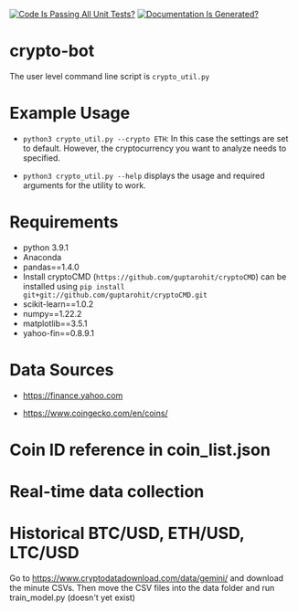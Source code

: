 [![Code Is Passing All Unit Tests?](https://github.com/1103s/crypto-bot/actions/workflows/python-app.yml/badge.svg)](https://github.com/1103s/crypto-bot/actions/workflows/python-app.yml) [![Documentation Is Generated?](https://github.com/1103s/crypto-bot/actions/workflows/gh-pages.yml/badge.svg)](https://github.com/1103s/crypto-bot/actions/workflows/gh-pages.yml)


# crypto-bot
The user level command line script is `crypto_util.py`

# Example Usage
- `python3 crypto_util.py --crypto ETH`: In this case the settings are set to default. However, the cryptocurrency you want to analyze needs to specified. 

- `python3 crypto_util.py --help` displays the usage and required arguments for the utility to work. 

# Requirements
- python 3.9.1
- Anaconda
- pandas==1.4.0
- Install cryptoCMD (`https://github.com/guptarohit/cryptoCMD`) can be installed using `pip install git+git://github.com/guptarohit/cryptoCMD.git`
- scikit-learn==1.0.2
- numpy==1.22.2
- matplotlib==3.5.1
- yahoo-fin==0.8.9.1

# Data Sources
- https://finance.yahoo.com

- https://www.coingecko.com/en/coins/

# Coin ID reference in coin\_list.json

# Real-time data collection

# Historical BTC/USD, ETH/USD, LTC/USD
Go to https://www.cryptodatadownload.com/data/gemini/ and download the minute 
CSVs. Then move the CSV files into the data folder and run train\_model.py 
(doesn't yet exist)

